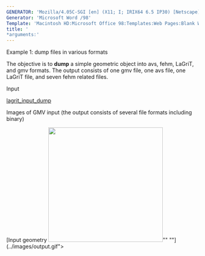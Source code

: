 ```yaml
---
GENERATOR: 'Mozilla/4.05C-SGI [en] (X11; I; IRIX64 6.5 IP30) [Netscape]'
Generator: 'Microsoft Word /98'
Template: 'Macintosh HD:Microsoft Office 98:Templates:Web Pages:Blank Web Page'
title: '
*arguments:'
---
```


 Example 1: dump files in various formats

  The objective is to **dump** a simple geometric object into avs,
  fehm, LaGriT, and gmv formats.
  The output consists of one gmv file, one avs file, one LaGriT file,
  and seven fehm related files.

 Input

  [lagrit_input_dump](demos/input/lagrit_input_dump.txt)

 Images of GMV input (the output consists of several file formats
 including binary)

  [Input geometry <img width="300" src="https://lanl.github.io/LaGriT/assets/images/output_tn.gif">""
  ""](../images/output.gif">
